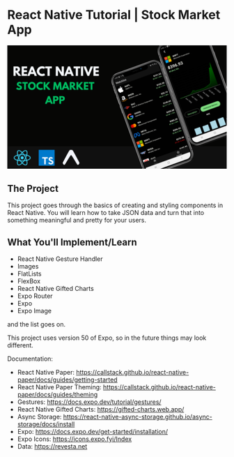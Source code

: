 # React Native Tutorial | Stock Market App 


[![Check this video out](https://github.com/JeremyPersing/stocks-react-native/blob/main/Stocks%20React%20Native%20Thumbnail.png)](https://www.youtube.com/watch?v=VWqGHUKh3bo)

## The Project
This project goes through the basics of creating and styling components in React Native. You will learn how to take JSON data and turn that into something meaningful and pretty for your users.

## What You'll Implement/Learn

- React Native Gesture Handler
- Images
- FlatLists
- FlexBox
- React Native Gifted Charts
- Expo Router
- Expo
- Expo Image

and the list goes on.

This project uses version 50 of Expo, so in the future things may look different.

Documentation:
- React Native Paper: https://callstack.github.io/react-native-paper/docs/guides/getting-started
- React Native Paper Theming: https://callstack.github.io/react-native-paper/docs/guides/theming
- Gestures: https://docs.expo.dev/tutorial/gestures/
- React Native Gifted Charts: https://gifted-charts.web.app/
- Async Storage: https://react-native-async-storage.github.io/async-storage/docs/install
- Expo: https://docs.expo.dev/get-started/installation/
- Expo Icons: https://icons.expo.fyi/Index
- Data: https://revesta.net
